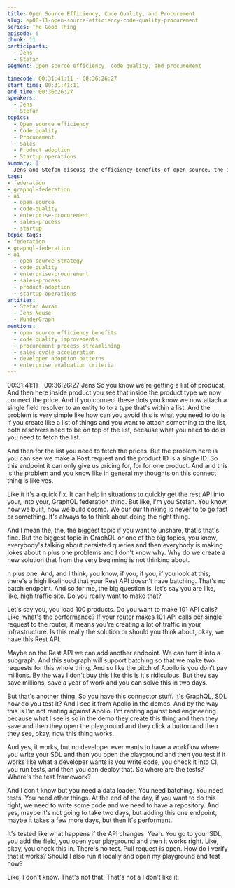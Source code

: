 ```yaml
---
title: Open Source Efficiency, Code Quality, and Procurement
slug: ep06-11-open-source-efficiency-code-quality-procurement
series: The Good Thing
episode: 6
chunk: 11
participants:
  - Jens
  - Stefan
segment: Open source efficiency, code quality, and procurement

timecode: 00:31:41:11 - 00:36:26:27
start_time: 00:31:41:11
end_time: 00:36:26:27
speakers:
  - Jens
  - Stefan
topics:
  - Open source efficiency
  - Code quality
  - Procurement
  - Sales
  - Product adoption
  - Startup operations
summary: |
  Jens and Stefan discuss the efficiency benefits of open source, the impact on code quality, and how open source can streamline procurement and sales processes for startups.
tags:
- federation
- graphql-federation
- ai
  - open-source
  - code-quality
  - enterprise-procurement
  - sales-process
  - startup
topic_tags:
- federation
- graphql-federation
- ai
  - open-source-strategy
  - code-quality
  - enterprise-procurement
  - sales-process
  - product-adoption
  - startup-operations
entities:
  - Stefan Avram
  - Jens Neuse
  - WunderGraph
mentions:
  - open source efficiency benefits
  - code quality improvements
  - procurement process streamlining
  - sales cycle acceleration
  - developer adoption patterns
  - enterprise evaluation criteria
---
```


00:31:41:11 - 00:36:26:27
Jens
So you know we're getting a list of producst. And then here inside product you see that inside
the product type we now connect the price. And if you connect these dots you know we now
attach a single field resolver to an entity to to a type that's within a list. And the problem is very
simple like how can you avoid this is what you need to do is if you create like a list of things and
you want to attach something to the list, both resolvers need to be on top of the list, because
what you need to do is you need to fetch the list.

And then for the list you need to fetch the prices. But the problem here is you can see we make
a Post request and the product ID is a single ID. So this endpoint it can only give us pricing for,
for for one product. And and this is the problem and you know like in general my thoughts on
this connect thing is like yes.

Like it it's a quick fix. It can help in situations to quickly get the rest API into your, into your,
GraphQL federation thing. But like, I'm you Stefan. You know, how we built, how we build
cosmo. We our our thinking is never to to go fast or something. It's always to to think about
doing the right thing.

And I mean the, the, the biggest topic if you want to unshare, that's that's fine. But the biggest
topic in GraphQL or one of the big topics, you know, everybody's talking about persisted queries
and then everybody is making jokes about n plus one problems and I don't know why. Why do
we create a new solution that from the very beginning is not thinking about.

n plus one. And, and I think, you know, if you, if you, if you look at this, there's a high likelihood
that your Rest API doesn't have batching. That's no batch endpoint. And so for me, the big
question is, let's say you are like, like, high traffic site. Do you really want to make that?

Let's say you, you load 100 products. Do you want to make 101 API calls? Like, what's the
performance? If your router makes 101 API calls per single request to the router, it means
you're creating a lot of traffic in your infrastructure. Is this really the solution or should you think
about, okay, we have this Rest API.

Maybe on the Rest API we can add another endpoint. We can turn it into a subgraph. And this
subgraph will support batching so that we make two requests for this whole thing. And so like
the pitch of Apollo is you don't pay millions. By the way I don't buy this like this is it's ridiculous.
But they say save millions, save a year of work and you can solve this in two days.

But that's another thing. So you have this connector stuff. It's GraphQL, SDL how do you test it?
And I see it from Apollo in the demos. And by the way this is I'm not ranting against Apollo. I'm
ranting against bad engineering because what I see is so in the demo they create this thing and
then they save and then they open the playground and they click a button and then they see,
okay, now this thing works.

And yes, it works, but no developer ever wants to have a workflow where you write your SDL
and then you open the playground and then you test if it works like what a developer wants is
you write code, you check it into CI, you run tests, and then you can deploy that. So where are
the tests? Where's the test framework?

And I don't know but you need a data loader. You need batching. You need tests. You need
other things. At the end of the day, if you want to do this right, we need to write some code and
we need to have a repository. And yes, maybe it's not going to take two days, but adding this
one endpoint, maybe it takes a few more days, but then it's performant.

It's tested like what happens if the API changes. Yeah. You go to your SDL, you add the field,
you open your playground and then it works right. Like, okay, you check this in. There's no test.
Pull request is open. How do I verify that it works? Should I also run it locally and open my
playground and test how?

Like, I don't know. That's not that. That's not a I don't like it.